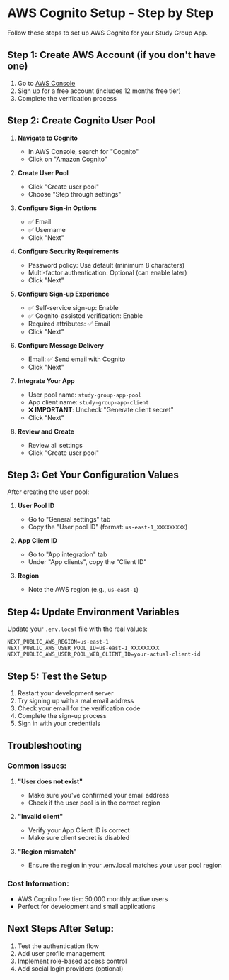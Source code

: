 # AWS Cognito Setup - Step by Step

Follow these steps to set up AWS Cognito for your Study Group App.

## Step 1: Create AWS Account (if you don't have one)

1. Go to [AWS Console](https://console.aws.amazon.com/)
2. Sign up for a free account (includes 12 months free tier)
3. Complete the verification process

## Step 2: Create Cognito User Pool

1. **Navigate to Cognito**
   - In AWS Console, search for "Cognito"
   - Click on "Amazon Cognito"

2. **Create User Pool**
   - Click "Create user pool"
   - Choose "Step through settings"

3. **Configure Sign-in Options**
   - ✅ Email
   - ✅ Username
   - Click "Next"

4. **Configure Security Requirements**
   - Password policy: Use default (minimum 8 characters)
   - Multi-factor authentication: Optional (can enable later)
   - Click "Next"

5. **Configure Sign-up Experience**
   - ✅ Self-service sign-up: Enable
   - ✅ Cognito-assisted verification: Enable
   - Required attributes: ✅ Email
   - Click "Next"

6. **Configure Message Delivery**
   - Email: ✅ Send email with Cognito
   - Click "Next"

7. **Integrate Your App**
   - User pool name: `study-group-app-pool`
   - App client name: `study-group-app-client`
   - ❌ **IMPORTANT**: Uncheck "Generate client secret"
   - Click "Next"

8. **Review and Create**
   - Review all settings
   - Click "Create user pool"

## Step 3: Get Your Configuration Values

After creating the user pool:

1. **User Pool ID**
   - Go to "General settings" tab
   - Copy the "User pool ID" (format: `us-east-1_XXXXXXXXX`)

2. **App Client ID**
   - Go to "App integration" tab
   - Under "App clients", copy the "Client ID"

3. **Region**
   - Note the AWS region (e.g., `us-east-1`)

## Step 4: Update Environment Variables

Update your `.env.local` file with the real values:

```env
NEXT_PUBLIC_AWS_REGION=us-east-1
NEXT_PUBLIC_AWS_USER_POOL_ID=us-east-1_XXXXXXXXX
NEXT_PUBLIC_AWS_USER_POOL_WEB_CLIENT_ID=your-actual-client-id
```

## Step 5: Test the Setup

1. Restart your development server
2. Try signing up with a real email address
3. Check your email for the verification code
4. Complete the sign-up process
5. Sign in with your credentials

## Troubleshooting

### Common Issues:

1. **"User does not exist"**
   - Make sure you've confirmed your email address
   - Check if the user pool is in the correct region

2. **"Invalid client"**
   - Verify your App Client ID is correct
   - Make sure client secret is disabled

3. **"Region mismatch"**
   - Ensure the region in your .env.local matches your user pool region

### Cost Information:
- AWS Cognito free tier: 50,000 monthly active users
- Perfect for development and small applications

## Next Steps After Setup:

1. Test the authentication flow
2. Add user profile management
3. Implement role-based access control
4. Add social login providers (optional)
